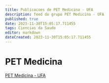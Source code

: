 ```yaml
---
title: Publicacoes de PET Medicina - UFA 
description: feed do grupo PET Medicina - UFA
published: true
date: 2023-11-30T15:05:17.711455
tags: Ciencias da Saude
editor: markdown
dateCreated: 2023-11-30T15:05:17.711455
---
```


# PET Medicina
[PET Medicina - UFA](/grupo/66PETMedicinaUFA)